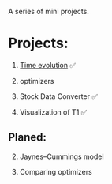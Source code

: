 A series of mini projects.

# Projects:

1. [Time evolution](./time_evolution.md) ✅

2. optimizers

3. Stock Data Converter ✅

4. Visualization of T1 ✅

## Planed:

2. Jaynes–Cummings model

3. Comparing optimizers
